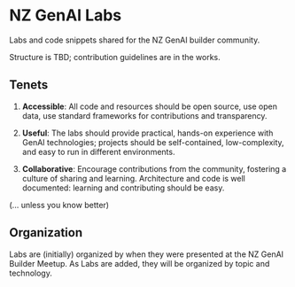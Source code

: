 # NZ GenAI Labs

Labs and code snippets shared for the NZ GenAI builder community.

Structure is TBD; contribution guidelines are in the works.

## Tenets 

1. **Accessible**: All code and resources should be open source, use open data, use
   standard frameworks for contributions and transparency.

2. **Useful**: The labs should provide practical, hands-on experience with GenAI
   technologies; projects should be self-contained, low-complexity, and easy to run in
   different environments.

3. **Collaborative**: Encourage contributions from the community, fostering a culture of
   sharing and learning.  Architecture and code is well documented: learning and
   contributing should be easy.

(... unless you know better)


## Organization

Labs are (initially) organized by when they were presented at the NZ GenAI Builder Meetup.
As Labs are added, they will be organized by topic and technology.


